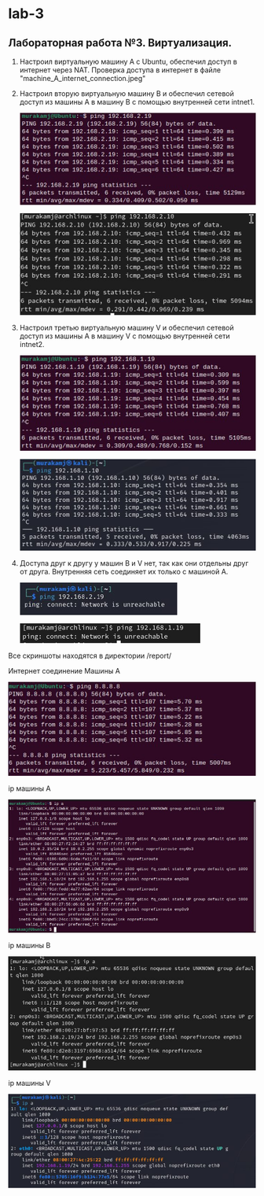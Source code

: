 # lab-3

## Лабораторная работа №3. Виртуализация.

1. Настроил виртуальную машину А с Ubuntu, обеспечил доступ в интернет через NAT. Проверка доступа в интернет в файле "machine_A_internet_connection.jpeg"

2. Настроил вторую виртуальную машину В и обеспечил сетевой доступ из машины А в машину В с помощью внутренней сети intnet1.
   
   ![](https://github.com/AndreyLyakhovich/lab-3/blob/45edddddc6232b72653aea0a55ab84d697826105/report/A-to-B_connection.jpeg)
   
   ![](https://github.com/AndreyLyakhovich/lab-3/blob/45edddddc6232b72653aea0a55ab84d697826105/report/B-to-A_connection.jpeg)

3. Настроил третью виртуальную машину V и обеспечил сетевой доступ из машины А в машину V с помощью внутренней сети intnet2.
   
   ![](https://github.com/AndreyLyakhovich/lab-3/blob/45edddddc6232b72653aea0a55ab84d697826105/report/A-to-V_connection.jpeg)
   
   ![](https://github.com/AndreyLyakhovich/lab-3/blob/45edddddc6232b72653aea0a55ab84d697826105/report/V-to-A_connection.jpeg)

4. Доступа друг к другу у машин В и V нет, так как они отдельны друг от друга. Внутренняя сеть соединяет их только с машиной А.
   
   ![](https://github.com/AndreyLyakhovich/lab-3/blob/45edddddc6232b72653aea0a55ab84d697826105/report/con_disabled_from_B-to-V.jpeg)
   
   ![](https://github.com/AndreyLyakhovich/lab-3/blob/45edddddc6232b72653aea0a55ab84d697826105/report/con_disabled_from_V-to-B.jpeg)

Все скриншоты находятся в директории /report/

Интернет соединение Машины А 

![](https://github.com/AndreyLyakhovich/lab-3/blob/45edddddc6232b72653aea0a55ab84d697826105/report/machine_A_internet_connection.jpeg)

ip машины А 

![](https://github.com/AndreyLyakhovich/lab-3/blob/45edddddc6232b72653aea0a55ab84d697826105/report/ubuntu_machine_A.jpeg)

ip машины B 

![](https://github.com/AndreyLyakhovich/lab-3/blob/45edddddc6232b72653aea0a55ab84d697826105/report/arch_machine_B.jpeg)

ip машины V 

![](https://github.com/AndreyLyakhovich/lab-3/blob/45edddddc6232b72653aea0a55ab84d697826105/report/kali_machine_V.jpeg)
